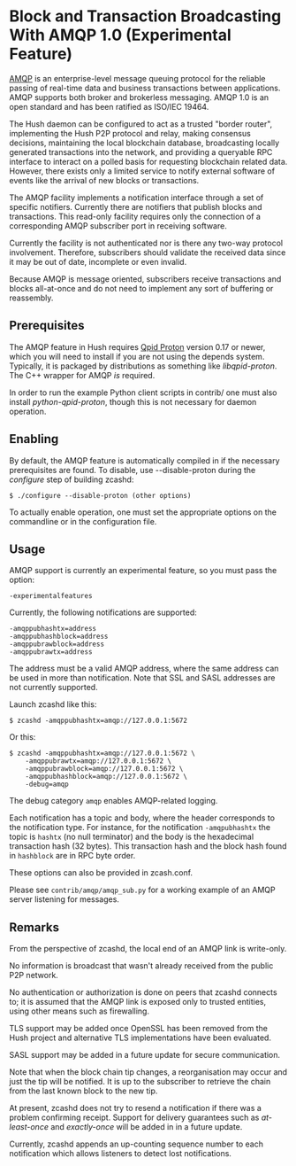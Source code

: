 # Block and Transaction Broadcasting With AMQP 1.0 (Experimental Feature)

[AMQP](https://www.amqp.org/) is an enterprise-level message queuing
protocol for the reliable passing of real-time data and business
transactions between applications.  AMQP supports both broker and
brokerless messaging.  AMQP 1.0 is an open standard and has been
ratified as ISO/IEC 19464.

The Hush daemon can be configured to act as a trusted "border
router", implementing the Hush P2P protocol and relay, making
consensus decisions, maintaining the local blockchain database,
broadcasting locally generated transactions into the network, and
providing a queryable RPC interface to interact on a polled basis for
requesting blockchain related data. However, there exists only a
limited service to notify external software of events like the arrival
of new blocks or transactions.

The AMQP facility implements a notification interface through a set
of specific notifiers. Currently there are notifiers that publish
blocks and transactions. This read-only facility requires only the
connection of a corresponding AMQP subscriber port in receiving
software.

Currently the facility is not authenticated nor is there any two-way
protocol involvement. Therefore, subscribers should validate the
received data since it may be out of date, incomplete or even invalid.

Because AMQP is message oriented, subscribers receive transactions
and blocks all-at-once and do not need to implement any sort of
buffering or reassembly.

## Prerequisites

The AMQP feature in Hush requires [Qpid Proton](https://qpid.apache.org/proton/)
version 0.17 or newer, which you will need to install if you are not
using the depends system. Typically, it is packaged by distributions as
something like *libqpid-proton*. The C++ wrapper for AMQP *is* required.

In order to run the example Python client scripts in contrib/ one must
also install *python-qpid-proton*, though this is not necessary for
daemon operation.

## Enabling

By default, the AMQP feature is automatically compiled in if the
necessary prerequisites are found.  To disable, use --disable-proton
during the *configure* step of building zcashd:

    $ ./configure --disable-proton (other options)

To actually enable operation, one must set the appropriate options on
the commandline or in the configuration file.

## Usage

AMQP support is currently an experimental feature, so you must pass
the option:

    -experimentalfeatures

Currently, the following notifications are supported:

    -amqppubhashtx=address
    -amqppubhashblock=address
    -amqppubrawblock=address
    -amqppubrawtx=address

The address must be a valid AMQP address, where the same address can be
used in more than notification.  Note that SSL and SASL addresses are
not currently supported.

Launch zcashd like this:

    $ zcashd -amqppubhashtx=amqp://127.0.0.1:5672

Or this:

    $ zcashd -amqppubhashtx=amqp://127.0.0.1:5672 \
        -amqppubrawtx=amqp://127.0.0.1:5672 \
        -amqppubrawblock=amqp://127.0.0.1:5672 \
        -amqppubhashblock=amqp://127.0.0.1:5672 \
        -debug=amqp

The debug category `amqp` enables AMQP-related logging.

Each notification has a topic and body, where the header corresponds
to the notification type. For instance, for the notification `-amqpubhashtx`
the topic is `hashtx` (no null terminator) and the body is the hexadecimal
transaction hash (32 bytes).  This transaction hash and the block hash
found in `hashblock` are in RPC byte order.

These options can also be provided in zcash.conf.

Please see `contrib/amqp/amqp_sub.py` for a working example of an
AMQP server listening for messages.

## Remarks

From the perspective of zcashd, the local end of an AMQP link is write-only.

No information is broadcast that wasn't already received from the public
P2P network.

No authentication or authorization is done on peers that zcashd connects
to; it is assumed that the AMQP link is exposed only to trusted entities,
using other means such as firewalling.

TLS support may be added once OpenSSL has been removed from the Hush
project and alternative TLS implementations have been evaluated.

SASL support may be added in a future update for secure communication.

Note that when the block chain tip changes, a reorganisation may occur
and just the tip will be notified. It is up to the subscriber to
retrieve the chain from the last known block to the new tip.

At present, zcashd does not try to resend a notification if there was
a problem confirming receipt.  Support for delivery guarantees such as
*at-least-once* and *exactly-once* will be added in in a future update.

Currently, zcashd appends an up-counting sequence number to each notification
which allows listeners to detect lost notifications.

